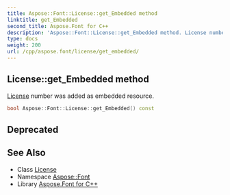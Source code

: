```yaml
---
title: Aspose::Font::License::get_Embedded method
linktitle: get_Embedded
second_title: Aspose.Font for C++
description: 'Aspose::Font::License::get_Embedded method. License number was added as embedded resource in C++.'
type: docs
weight: 200
url: /cpp/aspose.font/license/get_embedded/
---
```

## License::get_Embedded method


[License](../) number was added as embedded resource.

```cpp
bool Aspose::Font::License::get_Embedded() const
```


## Deprecated


## See Also

* Class [License](../)
* Namespace [Aspose::Font](../../)
* Library [Aspose.Font for C++](../../../)
